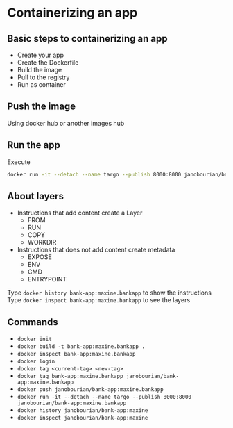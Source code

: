# Containerizing an app

## Basic steps to containerizing an app

* Create your app
* Create the Dockerfile
* Build the image
* Pull to the registry 
* Run as container

## Push the image

Using docker hub or another images hub

## Run the app

Execute

```bash
docker run -it --detach --name targo --publish 8000:8000 janobourian/bank-app:maxine.bankapp
```

## About layers

* Instructions that add content create a Layer
    * FROM
    * RUN
    * COPY
    * WORKDIR
* Instructions that does not add content create metadata
    * EXPOSE
    * ENV
    * CMD
    * ENTRYPOINT

Type `docker history bank-app:maxine.bankapp` to show the instructions
Type `docker inspect bank-app:maxine.bankapp` to see the layers

## Commands

* `docker init`
* `docker build -t bank-app:maxine.bankapp .`
* `docker inspect bank-app:maxine.bankapp`
* `docker login`
* `docker tag <current-tag> <new-tag>`
* `docker tag bank-app:maxine.bankapp janobourian/bank-app:maxine.bankapp`
* `docker push janobourian/bank-app:maxine.bankapp`
* `docker run -it --detach --name targo --publish 8000:8000 janobourian/bank-app:maxine.bankapp`
* `docker history janobourian/bank-app:maxine`
* `docker inspect janobourian/bank-app:maxine`